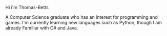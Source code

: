 Hi i'm Thomas-Betts

A Computer Science graduate who has an interest for programming and games.
I'm currently learning new languages such as Python, though I am already Familiar with C# and Java.

<!---
Thomas-Betts/Thomas-Betts is a ✨ special ✨ repository because its `README.md` (this file) appears on your GitHub profile.
You can click the Preview link to take a look at your changes.
--->
